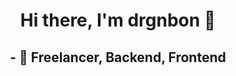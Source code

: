 <h1 align="center">
Hi there, I'm drgnbon 👋
</h1>

<h2 align="center">
- 💼 Freelancer, Backend, Frontend
</21>

<!-- - 💬 Contact me from [Telegram](https://t.me/drgnbon)!

<code><img height="20" alt="javascript" src="https://raw.githubusercontent.com/github/explore/80688e429a7d4ef2fca1e82350fe8e3517d3494d/topics/javascript/javascript.png"></code>
<code><img height="20" alt="sql" src="https://raw.githubusercontent.com/abranhe/programming-languages-logos/master/src/cpp/cpp_512x512.png"></code>

<code><img height="20" alt="linux" src="https://raw.githubusercontent.com/github/explore/80688e429a7d4ef2fca1e82350fe8e3517d3494d/topics/linux/linux.png"></code>
<code><img height="20" alt="vstudiocode" src="https://raw.githubusercontent.com/github/explore/bbd48b997e8d0bef63f676eca4da5e1f76487b56/topics/visual-studio-code/visual-studio-code.png"></code>

<img align="center" src="https://github-readme-stats.vercel.app/api?username=drgnbon" /> -->
